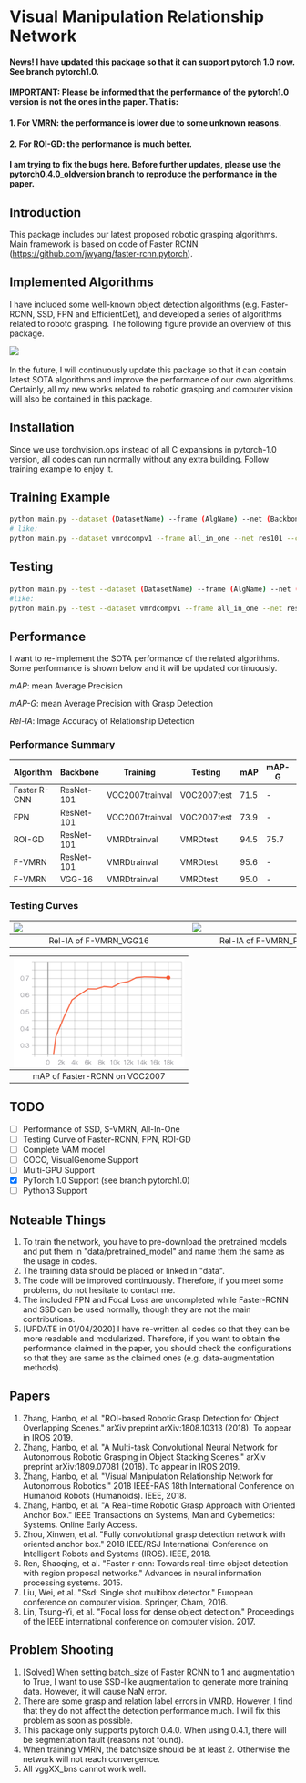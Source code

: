 # Visual Manipulation Relationship Network

#### News! I have updated this package so that it can support pytorch 1.0 now. See branch pytorch1.0.
#### IMPORTANT: Please be informed that the performance of the pytorch1.0 version is not the ones in the paper. That is:
#### 1. For VMRN: the performance is lower due to some unknown reasons.
#### 2. For ROI-GD: the performance is much better.
#### I am trying to fix the bugs here. Before further updates, please use the pytorch0.4.0_oldversion branch to reproduce the performance in the paper.

## Introduction
This package includes our latest proposed robotic grasping algorithms. Main framework is based on code of Faster RCNN (https://github.com/jwyang/faster-rcnn.pytorch).

## Implemented Algorithms

I have included some well-known object detection algorithms (e.g. Faster-RCNN, SSD, FPN and EfficientDet), and developed
a series of algorithms related to robotc grasping. The following figure provide an overview of this package.

![](tutorial/detectors.jpg)

In the future, I will continuously update this package so that it can contain latest SOTA algorithms and improve the 
performance of our own algorithms. Certainly, all my new works related to robotic grasping and computer vision will 
also be contained in this package.

## Installation

Since we use torchvision.ops instead of all C expansions in pytorch-1.0 version, all codes can run normally without
any extra building. Follow training example to enjoy it.

## Training Example
```bash
python main.py --dataset (DatasetName) --frame (AlgName) --net (BackboneName) --cuda
# like:
python main.py --dataset vmrdcompv1 --frame all_in_one --net res101 --cuda
```

## Testing
```bash
python main.py --test --dataset (DatasetName) --frame (AlgName) --net (BackboneName) --cuda --checkpoint (PointNum) --checkepoch (EpochNum) --GPU (GpuNum, Default:0)
#like:
python main.py --test --dataset vmrdcompv1 --frame all_in_one --net res101 --cuda --checkpoint 1000 --checkepoch 1 --GPU 0
```

## Performance

I want to re-implement the SOTA performance of the related algorithms. Some performance is shown below and it will be updated continuously.

*mAP*: mean Average Precision

*mAP-G*: mean Average Precision with Grasp Detection

*Rel-IA*: Image Accuracy of Relationship Detection

### Performance Summary

Algorithm | Backbone | Training | Testing | mAP | mAP-G | Rel-IA
|---|---|---|---|---|---|---|
Faster R-CNN | ResNet-101 | VOC2007trainval | VOC2007test | 71.5 | - | -
FPN | ResNet-101 | VOC2007trainval | VOC2007test | 73.9 | - | -
ROI-GD | ResNet-101 | VMRDtrainval | VMRDtest | 94.5 | 75.7 | -
F-VMRN | ResNet-101 | VMRDtrainval | VMRDtest | 95.6 | - | 64.7
F-VMRN | VGG-16 | VMRDtrainval | VMRDtest | 95.0 | - | 68.7

### Testing Curves

| <img src="results/F-VMRN_VGG16.png" width = "300" div align=left /> |<img src="results/F-VMRN_ResNet101.png" width = "300" div align=left />
|:---:|:---:|
| Rel-IA of F-VMRN_VGG16 | Rel-IA of F-VMRN_ResNet101 |

| <img src="results/faster_rcnn_pascal_voc.png" width = "300" div align=left /> |
|:---:|
| mAP of Faster-RCNN on VOC2007|

## TODO

* [ ] Performance of SSD, S-VMRN, All-In-One
* [ ] Testing Curve of Faster-RCNN, FPN, ROI-GD
* [ ] Complete VAM model
* [ ] COCO, VisualGenome Support
* [ ] Multi-GPU Support
* [x] PyTorch 1.0 Support (see branch pytorch1.0)
* [ ] Python3 Support

## Noteable Things
1. To train the network, you have to pre-download the pretrained models and put them in "data/pretrained_model" and name them the same as the usage in codes.
2. The training data should be placed or linked in "data".
3. The code will be improved continuously. Therefore, if you meet some problems, do not hesitate to contact me.
4. The included FPN and Focal Loss are uncompleted while Faster-RCNN and SSD can be used normally, though they are not the main contributions.
5. [UPDATE in 01/04/2020] I have re-written all codes so that they can be more readable and modularized. Therefore, if you want to obtain the performance claimed in the paper,
you should check the configurations so that they are same as the claimed ones (e.g. data-augmentation methods).

## Papers
1. Zhang, Hanbo, et al. "ROI-based Robotic Grasp Detection for Object Overlapping Scenes." arXiv preprint arXiv:1808.10313 (2018). To appear in IROS 2019.
2. Zhang, Hanbo, et al. "A Multi-task Convolutional Neural Network for Autonomous Robotic Grasping in Object Stacking Scenes." arXiv preprint arXiv:1809.07081 (2018). To appear in IROS 2019.
3. Zhang, Hanbo, et al. "Visual Manipulation Relationship Network for Autonomous Robotics." 2018 IEEE-RAS 18th International Conference on Humanoid Robots (Humanoids). IEEE, 2018.
4. Zhang, Hanbo, et al. "A Real-time Robotic Grasp Approach with Oriented Anchor Box." IEEE Transactions on Systems, Man and Cybernetics: Systems. Online Early Access.
5. Zhou, Xinwen, et al. "Fully convolutional grasp detection network with oriented anchor box." 2018 IEEE/RSJ International Conference on Intelligent Robots and Systems (IROS). IEEE, 2018.
6. Ren, Shaoqing, et al. "Faster r-cnn: Towards real-time object detection with region proposal networks." Advances in neural information processing systems. 2015.
7. Liu, Wei, et al. "Ssd: Single shot multibox detector." European conference on computer vision. Springer, Cham, 2016.
8. Lin, Tsung-Yi, et al. "Focal loss for dense object detection." Proceedings of the IEEE international conference on computer vision. 2017.

## Problem Shooting

1. \[Solved\] When setting batch_size of Faster RCNN to 1 and augmentation to True, I want to use SSD-like augmentation to generate more training data. However, it will cause NaN error.
2. There are some grasp and relation label errors in VMRD. However, I find that they do not affect the detection performance much. I will fix this problem as soon as possible.
3. This package only supports pytorch 0.4.0. When using 0.4.1, there will be segmentation fault (reasons not found).
4. When training VMRN, the batchsize should be at least 2. Otherwise the network will not reach convergence.
5. All vggXX_bns cannot work well.
